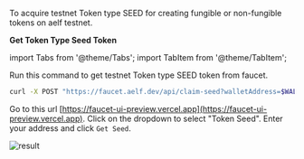 To acquire testnet Token type SEED for creating fungible or non-fungible tokens on aelf testnet.

**Get Token Type Seed Token**

import Tabs from '@theme/Tabs';
import TabItem from '@theme/TabItem';

<Tabs>
  <TabItem value="cli" label="CLI" default>

Run this command to get testnet Token type SEED token from faucet.

```bash title="Terminal"
curl -X POST "https://faucet.aelf.dev/api/claim-seed?walletAddress=$WALLET_ADDRESS" -H "accept: application/json" -d ""
```

  </TabItem>
  <TabItem value="web" label="Web" default>

Go to this url [https://faucet-ui-preview.vercel.app](https://faucet-ui-preview.vercel.app). Click on the dropdown to select "Token Seed". Enter your address and click `Get Seed`.

![result](/img/get-testnet-token-seed.png)

  </TabItem>
</Tabs>
